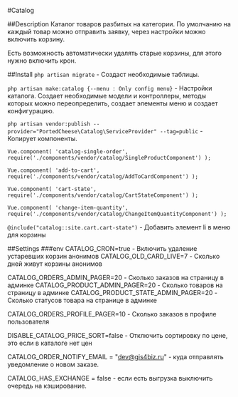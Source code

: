 #Catalog

##Description
Каталог товаров разбитых на категории. По умолчанию на каждый товар можно отправить заявку, через настройки можно включить корзину.

Есть возможность автоматически удалять старые корзины, для этого нужно включить крон.

##Install
`php artisan migrate` - Создаст необходимые таблицы.

`php artisan make:catalog {--menu : Only config menu}` - Настройки каталога. Создает необходимые модели и контроллеры, методы которых можно переопределить, создает элементы меню и создает конфигурацию.

`php artisan vendor:publish --provider="PortedCheese\Catalog\ServiceProvider" --tag=public` - Копирует компоненты.

`Vue.component(
    'catalog-single-order',
    require('./components/vendor/catalog/SingleProductComponent')
);`

`Vue.component(
    'add-to-cart',
    require('./components/vendor/catalog/AddToCardComponent')
);`

`Vue.component(
    'cart-state',
    require('./components/vendor/catalog/CartStateComponent')
);`

`Vue.component(
    'change-item-quantity',
    require('./components/vendor/catalog/ChangeItemQuantityComponent')
);`

`@include("catalog::site.cart.cart-state")` - Добавить элемент li в меню для корзины

##Settings
###env
CATALOG_CRON=true - Включить удаление устаревших корзин анонимов
CATALOG_OLD_CARD_LIVE=7 - Сколько дней живут корзины анонимов

CATALOG_ORDERS_ADMIN_PAGER=20 - Сколько заказов на страницу в админке
CATALOG_PRODUCT_ADMIN_PAGER=20 - Сколько товаров на страницу в админке
CATALOG_PRODUCT_STATE_ADMIN_PAGER=20 - Сколько статусов товара на странице в админке

CATALOG_ORDERS_PROFILE_PAGER=10 - Сколько заказов в профиле пользователя

DISABLE_CATALOG_PRICE_SORT=false - Отключить сортировку по цене, это если в каталоге нет цен

CATALOG_ORDER_NOTIFY_EMAIL = "dev@gis4biz.ru" - куда отправлять уведомление о новом заказе.

CATALOG_HAS_EXCHANGE = false - если есть выгрузка выключить очередь на кэширование.